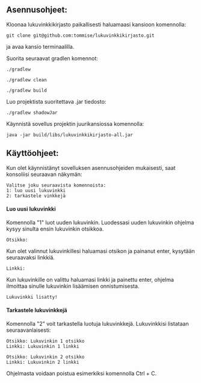 ## Asennusohjeet:

Kloonaa lukuvinkkikirjasto paikallisesti haluamaasi kansioon komennolla:

```
git clone git@github.com:tommise/lukuvinkkikirjasto.git
```
ja avaa kansio terminaalilla.

Suorita seuraavat gradlen komennot:
```
./gradlew
```
```
./gradlew clean
```
```
./gradlew build
```
Luo projektista suoritettava .jar tiedosto:
```
./gradlew shadowJar
```
Käynnistä sovellus projektin juurikansiossa komennolla:
```
java -jar build/libs/lukuvinkkikirjasto-all.jar
```

## Käyttöohjeet:

Kun olet käynnistänyt sovelluksen asennusohjeiden mukaisesti, saat konsoliisi seuraavan näkymän:

```
Valitse joku seuraavista komennoista:
1: luo uusi lukuvinkki
2: tarkastele vinkkejä
```

#### Luo uusi lukuvinkki

Komennolla "1" luot uuden lukuvinkin. Luodessasi uuden lukuvinkin ohjelma kysyy sinulta ensin lukuvinkin otsikkoa.
```
Otsikko:
```
Kun olet valinnut lukuvinkillesi haluamasi otsikon ja painanut enter, kysytään seuraavaksi linkkiä.
```
Linkki:
```
Kun lukuvinkille on valittu haluamasi linkki ja painettu enter, ohjelma ilmoittaa sinulle lukuvinkin lisäämisen onnistumisesta.
```
Lukuvinkki lisatty!
```

#### Tarkastele lukuvinkkejä

Komennolla "2" voit tarkastella luotuja lukuvinkkejä. Lukuvinkkisi listataan seuraavanlaisesti:
```
Otsikko: Lukuvinkin 1 otsikko
Linkki: Lukuvinkin 1 linkki

Otsikko: Lukuvinkin 2 otsikko
Linkki: Lukuvinkin 2 linkki
```

Ohjelmasta voidaan poistua esimerkiksi komennolla Ctrl + C.

